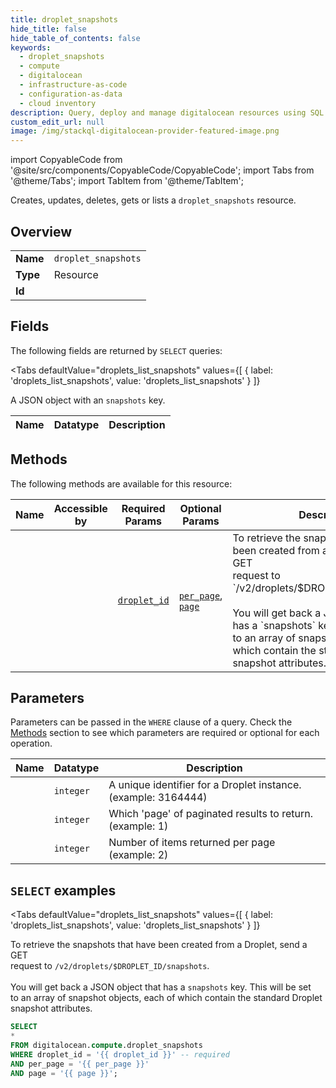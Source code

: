 ```yaml
--- 
title: droplet_snapshots
hide_title: false
hide_table_of_contents: false
keywords:
  - droplet_snapshots
  - compute
  - digitalocean
  - infrastructure-as-code
  - configuration-as-data
  - cloud inventory
description: Query, deploy and manage digitalocean resources using SQL
custom_edit_url: null
image: /img/stackql-digitalocean-provider-featured-image.png
---
```


import CopyableCode from '@site/src/components/CopyableCode/CopyableCode';
import Tabs from '@theme/Tabs';
import TabItem from '@theme/TabItem';

Creates, updates, deletes, gets or lists a <code>droplet_snapshots</code> resource.

## Overview
<table><tbody>
<tr><td><b>Name</b></td><td><code>droplet_snapshots</code></td></tr>
<tr><td><b>Type</b></td><td>Resource</td></tr>
<tr><td><b>Id</b></td><td><CopyableCode code="digitalocean.compute.droplet_snapshots" /></td></tr>
</tbody></table>

## Fields

The following fields are returned by `SELECT` queries:

<Tabs
    defaultValue="droplets_list_snapshots"
    values={[
        { label: 'droplets_list_snapshots', value: 'droplets_list_snapshots' }
    ]}
>
<TabItem value="droplets_list_snapshots">

A JSON object with an `snapshots` key.

<table>
<thead>
    <tr>
    <th>Name</th>
    <th>Datatype</th>
    <th>Description</th>
    </tr>
</thead>
<tbody>
</tbody>
</table>
</TabItem>
</Tabs>

## Methods

The following methods are available for this resource:

<table>
<thead>
    <tr>
    <th>Name</th>
    <th>Accessible by</th>
    <th>Required Params</th>
    <th>Optional Params</th>
    <th>Description</th>
    </tr>
</thead>
<tbody>
<tr>
    <td><a href="#droplets_list_snapshots"><CopyableCode code="droplets_list_snapshots" /></a></td>
    <td><CopyableCode code="select" /></td>
    <td><a href="#parameter-droplet_id"><code>droplet_id</code></a></td>
    <td><a href="#parameter-per_page"><code>per_page</code></a>, <a href="#parameter-page"><code>page</code></a></td>
    <td>To retrieve the snapshots that have been created from a Droplet, send a GET<br />request to `/v2/droplets/$DROPLET_ID/snapshots`.<br /><br />You will get back a JSON object that has a `snapshots` key. This will be set<br />to an array of snapshot objects, each of which contain the standard Droplet<br />snapshot attributes.<br /></td>
</tr>
</tbody>
</table>

## Parameters

Parameters can be passed in the `WHERE` clause of a query. Check the [Methods](#methods) section to see which parameters are required or optional for each operation.

<table>
<thead>
    <tr>
    <th>Name</th>
    <th>Datatype</th>
    <th>Description</th>
    </tr>
</thead>
<tbody>
<tr id="parameter-droplet_id">
    <td><CopyableCode code="droplet_id" /></td>
    <td><code>integer</code></td>
    <td>A unique identifier for a Droplet instance. (example: 3164444)</td>
</tr>
<tr id="parameter-page">
    <td><CopyableCode code="page" /></td>
    <td><code>integer</code></td>
    <td>Which 'page' of paginated results to return. (example: 1)</td>
</tr>
<tr id="parameter-per_page">
    <td><CopyableCode code="per_page" /></td>
    <td><code>integer</code></td>
    <td>Number of items returned per page (example: 2)</td>
</tr>
</tbody>
</table>

## `SELECT` examples

<Tabs
    defaultValue="droplets_list_snapshots"
    values={[
        { label: 'droplets_list_snapshots', value: 'droplets_list_snapshots' }
    ]}
>
<TabItem value="droplets_list_snapshots">

To retrieve the snapshots that have been created from a Droplet, send a GET<br />request to `/v2/droplets/$DROPLET_ID/snapshots`.<br /><br />You will get back a JSON object that has a `snapshots` key. This will be set<br />to an array of snapshot objects, each of which contain the standard Droplet<br />snapshot attributes.<br />

```sql
SELECT
*
FROM digitalocean.compute.droplet_snapshots
WHERE droplet_id = '{{ droplet_id }}' -- required
AND per_page = '{{ per_page }}'
AND page = '{{ page }}';
```
</TabItem>
</Tabs>
